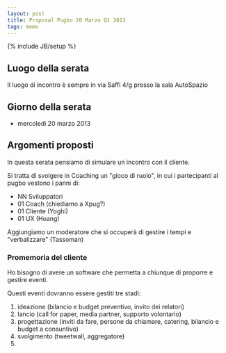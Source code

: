 ```yaml
---
layout: post
title: Proposal Pugbo 20 Marzo Q1 2013
tags: memo
---
```

{% include JB/setup %}

## Luogo della serata
Il luogo di incontro è sempre in via Saffi 4/g presso la sala AutoSpazio

## Giorno della serata
* mercoledì 20 marzo 2013

## Argomenti proposti
In questa serata pensiamo di simulare un incontro con il cliente.

Si tratta di svolgere in Coaching un "gioco di ruolo", in cui i partecipanti al pugbo vestono i panni di:
* NN Sviluppatori
* 01 Coach (chiediamo a Xpug?)
* 01 Cliente (Yoghi)
* 01 UX (Hoang)

Aggiungiamo un moderatore che si occuperà di gestire i tempi e "verbalizzare" (Tassoman)

### Promemoria del cliente
Ho bisogno di avere un software che permetta a chiunque di proporre e gestire eventi.

Questi eventi dovranno essere gestiti tre stadi:
 1. ideazione (bilancio e budget preventivo, invito dei relatori)
 2. lancio (call for paper, media partner, supporto volontario)
 3. progettazione (inviti da fare, persone da chiamare, catering, bilancio e budget a consuntivo)
 4. svolgimento (tweetwall, aggregatore)
 5. 
 

